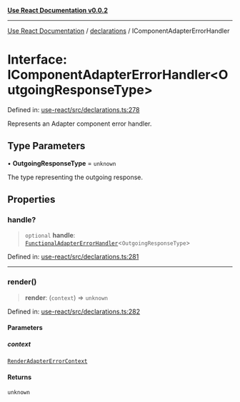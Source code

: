 [**Use React Documentation v0.0.2**](../../README.md)

***

[Use React Documentation](../../modules.md) / [declarations](../README.md) / IComponentAdapterErrorHandler

# Interface: IComponentAdapterErrorHandler\<OutgoingResponseType\>

Defined in: [use-react/src/declarations.ts:278](https://github.com/stonemjs/use-react/blob/50c96852bd65a75b7f2a00786393fb0c90af6da8/src/declarations.ts#L278)

Represents an Adapter component error handler.

## Type Parameters

• **OutgoingResponseType** = `unknown`

The type representing the outgoing response.

## Properties

### handle?

> `optional` **handle**: [`FunctionalAdapterErrorHandler`](../type-aliases/FunctionalAdapterErrorHandler.md)\<`OutgoingResponseType`\>

Defined in: [use-react/src/declarations.ts:281](https://github.com/stonemjs/use-react/blob/50c96852bd65a75b7f2a00786393fb0c90af6da8/src/declarations.ts#L281)

***

### render()

> **render**: (`context`) => `unknown`

Defined in: [use-react/src/declarations.ts:282](https://github.com/stonemjs/use-react/blob/50c96852bd65a75b7f2a00786393fb0c90af6da8/src/declarations.ts#L282)

#### Parameters

##### context

[`RenderAdapterErrorContext`](RenderAdapterErrorContext.md)

#### Returns

`unknown`
